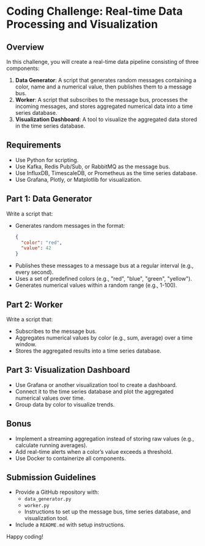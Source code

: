# Coding Challenge: Real-time Data Processing and Visualization

## Overview
In this challenge, you will create a real-time data pipeline consisting of three components:

1. **Data Generator**: A script that generates random messages containing a color, name and a numerical value, then publishes them to a message bus.
2. **Worker**: A script that subscribes to the message bus, processes the incoming messages, and stores aggregated numerical data into a time series database.
3. **Visualization Dashboard**: A tool to visualize the aggregated data stored in the time series database.

## Requirements
- Use Python for scripting.
- Use Kafka, Redis Pub/Sub, or RabbitMQ as the message bus.
- Use InfluxDB, TimescaleDB, or Prometheus as the time series database.
- Use Grafana, Plotly, or Matplotlib for visualization.

## Part 1: Data Generator
Write a script that:
- Generates random messages in the format:
  ```json
  {
    "color": "red",
    "value": 42
  }
  ```
- Publishes these messages to a message bus at a regular interval (e.g., every second).
- Uses a set of predefined colors (e.g., "red", "blue", "green", "yellow").
- Generates numerical values within a random range (e.g., 1-100).

## Part 2: Worker
Write a script that:
- Subscribes to the message bus.
- Aggregates numerical values by color (e.g., sum, average) over a time window.
- Stores the aggregated results into a time series database.

## Part 3: Visualization Dashboard
- Use Grafana or another visualization tool to create a dashboard.
- Connect it to the time series database and plot the aggregated numerical values over time.
- Group data by color to visualize trends.

## Bonus
- Implement a streaming aggregation instead of storing raw values (e.g., calculate running averages).
- Add real-time alerts when a color’s value exceeds a threshold.
- Use Docker to containerize all components.

## Submission Guidelines
- Provide a GitHub repository with:
  - `data_generator.py`
  - `worker.py`
  - Instructions to set up the message bus, time series database, and visualization tool.
- Include a `README.md` with setup instructions.

Happy coding!
